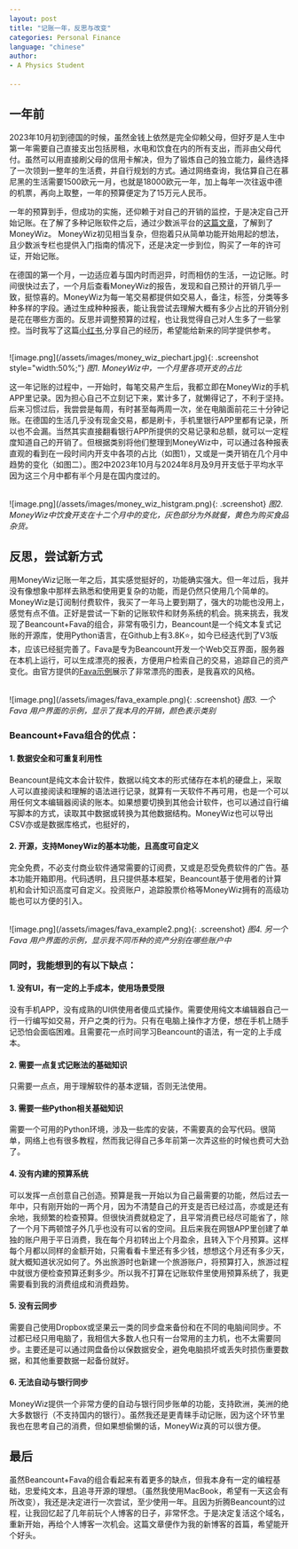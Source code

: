 ```yaml
---
layout: post
title: "记账一年，反思与改变"
categories: Personal Finance
language: "chinese"
author:
- A Physics Student

---
```


## 一年前

2023年10月初到德国的时候，虽然金钱上依然是完全仰赖父母，但好歹是人生中第一年需要自己直接支出包括房租，水电和饮食在内的所有支出，而非由父母代付。虽然可以用直接刷父母的信用卡解决，但为了锻炼自己的独立能力，最终选择了一次领到一整年的生活费，并自行规划的方式。通过网络查询，我估算自己在慕尼黑的生活需要1500欧元一月，也就是18000欧元一年，加上每年一次往返中德的机票，再向上取整，一年的预算便定为了15万元人民币。

一年的预算到手，但成功的实施，还仰赖于对自己的开销的监控，于是决定自己开始记账。在了解了多种记账软件之后，通过少数派平台的[这篇文章](https://sspai.com/post/77618)，了解到了MoneyWiz。 MoneyWiz初见相当复杂，但抱着只从简单功能开始用起的想法，且少数派专栏也提供入门指南的情况下，还是决定一步到位，购买了一年的许可证，开始记账。

在德国的第一个月，一边适应着与国内时而迥异，时而相仿的生活，一边记账。时间很快过去了，一个月后查看MoneyWiz的报告，发现和自己预计的开销几乎一致，挺惊喜的。MoneyWiz为每一笔交易都提供如交易人，备注，标签，分类等多种多样的字段。通过生成种种报表，能让我尝试去理解大概有多少占比的开销分别是花在哪些方面的。反思并调整预算的过程，也让我觉得自己对人生多了一些掌控。当时我写了这篇[小红书](https://www.xiaohongshu.com/explore/6569b13200000000380356ea?xsec_token=GBGpdZpJzyKXA3WA2y19KjDGH373cm9NFDsvTZd9fIqnE%3D&xsec_source=pc_creatormng),分享自己的经历，希望能给新来的同学提供参考。

<br>
![image.png](/assets/images/money_wiz_piechart.jpg){: .screenshot style="width:50%;"}
<em> 图1. MoneyWiz中，一个月里各项开支的占比 </em>
<br>

这一年记账的过程中，一开始时，每笔交易产生后，我都立即在MoneyWiz的手机APP里记录。因为担心自己不立刻记下来，累计多了，就懒得记了，不利于坚持。后来习惯过后，我尝尝是每周，有时甚至每两周一次，坐在电脑面前花三十分钟记账。在德国的生活几乎没有现金交易，都是刷卡，手机里银行APP里都有记录，所以也不会漏。当然其实直接翻看银行APP所提供的交易记录和总额，就可以一定程度知道自己的开销了。但根据类别将他们整理到MoneyWiz中，可以通过各种报表直观的看到在一段时间内开支中各项的占比（如图1），又或是一类开销在几个月中趋势的变化（如图二）。图2中2023年10月与2024年8月及9月开支低于平均水平因为这三个月中都有半个月是在国内度过的。

<br>
![image.png](/assets/images/money_wiz_histgram.png){: .screenshot}
<em> 图2. MoneyWiz中饮食开支在十二个月中的变化，灰色部分为外就餐，黄色为购买食品杂货。</em>
<br>

## 反思，尝试新方式

用MoneyWiz记账一年之后，其实感觉挺好的，功能确实强大。但一年过后，我并没有像想象中那样去熟悉和使用更复杂的功能，而是仍然只使用几个简单的。MoneyWiz是订阅制付费软件，我买了一年马上要到期了，强大的功能也没用上，感觉有点不值。正好是尝试一下新的记账软件和财务系统的机会。挑来挑去，我发现了Beancount+Fava的组合，非常有吸引力，Beancount是一个纯文本复式记账的开源库，使用Python语言，在Github上有3.8K⭐️，如今已经迭代到了V3版本，应该已经挺完善了。Fava是专为Beancount开发一个Web交互界面，服务器在本机上运行，可以生成漂亮的报表，方便用户检索自己的交易，追踪自己的资产变化。由官方提供的[Fava示例](https://fava.pythonanywhere.com/example-beancount-file/income_statement/)展示了非常漂亮的图表，是我喜欢的风格。

<br>
![image.png](/assets/images/fava_example.png){: .screenshot}
<em> 图3. 一个 Fava 用户界面的示例，显示了我本月的开销，颜色表示类别 </em>

### Beancount+Fava组合的优点：

#### 1. 数据安全和可重复利用性

Beancount是纯文本会计软件，数据以纯文本的形式储存在本机的硬盘上，采取人可以直接阅读和理解的语法进行记录，就算有一天软件不再可用，也是一个可以用任何文本编辑器阅读的账本。如果想要切换到其他会计软件，也可以通过自行编写脚本的方式，读取其中数据或转换为其他数据结构。MoneyWiz也可以导出CSV亦或是数据库格式，也挺好的，

#### 2. 开源，支持MoneyWiz的基本功能，且高度可自定义

完全免费，不必支付商业软件通常需要的订阅费，又或是忍受免费软件的广告。基本功能开箱即用。代码透明，且只提供基本框架，Beancount基于使用者的计算机和会计知识高度可自定义。投资账户，追踪股票价格等MoneyWiz拥有的高级功能也可以方便的引入。

<br>
![image.png](/assets/images/fava_example2.png){: .screenshot}
<em> 图4. 另一个 Fava 用户界面的示例，显示我不同币种的资产分别在哪些账户中 </em>

### 同时，我能想到的有以下缺点：

#### 1. 没有UI，有一定的上手成本，使用场景受限

没有手机APP，没有成熟的UI供使用者傻瓜式操作。需要使用纯文本编辑器自己一行一行编写如交易，开户之类的行为。只有在电脑上操作才方便，想在手机上随手记恐怕会面临困难。且需要花一点时间学习Beancount的语法，有一定的上手成本。

#### 2. 需要一点复式记账法的基础知识

只需要一点点，用于理解软件的基本逻辑，否则无法使用。

#### 3. 需要一些Python相关基础知识

需要一个可用的Python环境，涉及一些库的安装，不需要真的会写代码。很简单，网络上也有很多教程，然而我记得自己多年前第一次弄这些的时候也费可大劲了。

#### 4. 没有内建的预算系统

可以发挥一点创意自己创造。预算是我一开始以为自己最需要的功能，然后过去一年中，只有刚开始的一两个月，因为不清楚自己的开支是否已经过高，亦或是还有余地，我频繁的检查预算。但很快消费就稳定了，且平常消费已经尽可能省了，除了一个月下两顿馆子外几乎也没有可以省的空间。且后来我在网银APP里创建了单独的账户用于平日消费，我在每个月初转出上个月盈余，且转入下个月预算。这样每个月都以同样的金额开始，只需看看卡里还有多少钱，想想这个月还有多少天，就大概知道状况如何了。外出旅游时也新建一个旅游账户，将预算打入，旅游过程中就很方便检查预算还剩多少。所以我不打算在记账软件里使用预算系统了，我更需要看到我的消费组成和消费趋势。

#### 5. 没有云同步

需要自己使用Dropbox或坚果云一类的同步盘来备份和在不同的电脑间同步。不过都已经只用电脑了，我相信大多数人也只有一台常用的主力机，也不太需要同步。主要还是可以通过网盘备份以保数据安全，避免电脑损坏或丢失时损伤重要数据，和其他重要数据一起备份就好。

#### 6. 无法自动与银行同步

MoneyWiz提供一个非常方便的自动与银行同步账单的功能，支持欧洲，美洲的绝大多数银行（不支持国内的银行）。虽然我还是更青睐手动记账，因为这个环节里我也在思考自己的消费，但如果想偷懒的话，MoneyWiz真的可以很方便。

## 最后

虽然Beancount+Fava的组合看起来有着更多的缺点，但我本身有一定的编程基础，忠爱纯文本，且追寻开源的理想。（虽然我使用MacBook，希望有一天这会有所改变），我还是决定进行一次尝试，至少使用一年。且因为折腾Beancount的过程，让我回忆起了几年前玩个人博客的日子，非常怀念。于是决定复活这个域名，重新开始，再给个人博客一次机会。这篇文章便作为我的新博客的首篇，希望能开个好头。
